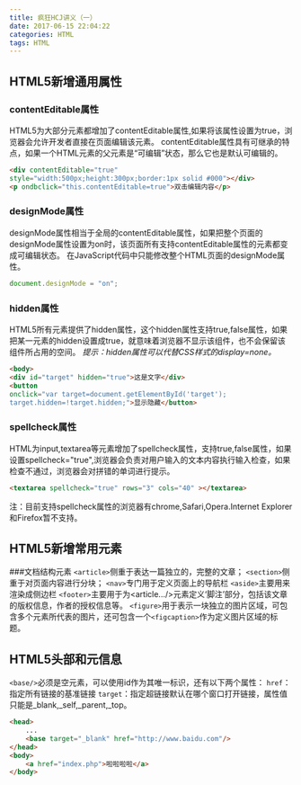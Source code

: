 ```yaml
---
title: 疯狂HCJ讲义（一）
date: 2017-06-15 22:04:22
categories: HTML
tags: HTML
---
```

## HTML5新增通用属性
### contentEditable属性
HTML5为大部分元素都增加了contentEditable属性,如果将该属性设置为true，浏览器会允许开发者直接在页面编辑该元素。
contentEditable属性具有可继承的特点，如果一个HTML元素的父元素是“可编辑”状态，那么它也是默认可编辑的。
<!--more-->
```HTML
<div contentEditable="true" 
style="width:500px;height:300px;border:1px solid #000"></div>
<p ondbclick="this.contentEditable=true">双击编辑内容</p>
```
### designMode属性
designMode属性相当于全局的contentEditable属性，如果把整个页面的designMode属性设置为on时，该页面所有支持contentEditable属性的元素都变成可编辑状态。
在JavaScript代码中只能修改整个HTML页面的designMode属性。
```js
document.designMode = "on";
```
### hidden属性
HTML5所有元素提供了hidden属性，这个hidden属性支持true,false属性，如果把某一元素的hidden设置成true，就意味着浏览器不显示该组件，也不会保留该组件所占用的空间。
_提示：hidden属性可以代替CSS样式的display=none。_
```HTML
<body>
<div id="target" hidden="true">这是文字</div>
<button 
onclick="var target=document.getElementById('target');
target.hidden=!target.hidden;">显示隐藏</button>
```
### spellcheck属性
HTML为input,textarea等元素增加了spellcheck属性，支持true,false属性，如果设置spellcheck="true",浏览器会负责对用户输入的文本内容执行输入检查，如果检查不通过，浏览器会对拼错的单词进行提示。
```HTML
<textarea spellcheck="true" rows="3" cols="40" ></textarea>
```
注：目前支持spellcheck属性的浏览器有chrome,Safari,Opera.Internet Explorer和Firefox暂不支持。
## HTML5新增常用元素
###文档结构元素
`<article>`侧重于表达一篇独立的，完整的文章；
`<section>`侧重于对页面内容进行分块；
`<nav>`专门用于定义页面上的导航栏
`<aside>`主要用来渲染成侧边栏
`<footer>`主要用于为<article.../>元素定义‘脚注’部分，包括该文章的版权信息，作者的授权信息等。
`<figure>`用于表示一块独立的图片区域，可包含多个<img>元素所代表的图片，还可包含一个`<figcaption>`作为定义图片区域的标题。
## HTML5头部和元信息
`<base/>`必须是空元素，可以使用id作为其唯一标识，还有以下两个属性：
`href`：指定所有链接的基准链接
`target`：指定超链接默认在哪个窗口打开链接，属性值只能是_blank,_self,_parent,_top。
```HTML
<head>
    ...
    <base target="_blank" href="http://www.baidu.com"/>
</head>
<body>
    <a href="index.php">啦啦啦啦</a>
</body> 
```